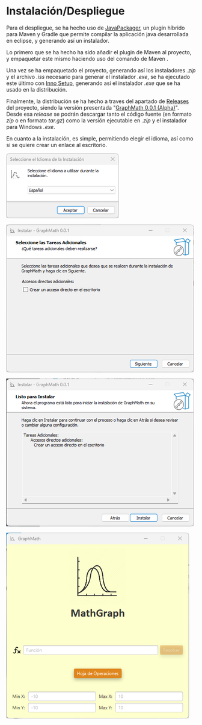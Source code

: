 # Instalación/Despliegue

Para el despliegue, se ha hecho uso de [JavaPackager](https://github.com/fvarrui/JavaPackager), un plugin híbrido para Maven y Gradle que permite compilar la aplicación java desarrollada en eclipse, y generando así un instalador.

Lo primero que se ha hecho ha sido añadir el plugin de Maven al proyecto, y empaquetar este mismo haciendo uso del comando de Maven <mvn package>.

Una vez se ha empaquetado el proyecto, generando así los instaladores *.zip* y el archivo *.iss* necesario para generar el instalador *.exe*, se ha ejecutado este último con [Inno Setup](https://jrsoftware.org/isinfo.php), generando así el instalador *.exe* que se ha usado en la distribución.

Finalmente, la distribución se ha hecho a traves del apartado de [Releases](https://github.com/eguerod/integracion-dam/releases) del proyecto, siendo la versión presentada "[GraphMath 0.0.1 (Alpha)](https://github.com/eguerod/integracion-dam/releases/tag/v.0.0.1_alpha)". Desde esa *release* se podrán descargar tanto el código fuente (en formato *zip* o en formato *tar.gz*) como la versión ejecutable en *.zip* y el instalador para Windows *.exe*.

En cuanto a la instalación, es simple, permitiendo elegir el idioma, así como si se quiere crear un enlace al escritorio.

![Idioma.jpg](imgs\install\Idioma.jpg)

![Acceso.jpg](imgs\install\Acceso.jpg)

![Listo.jpg](imgs\install\Listo.jpg)

![Ventana.jpg](imgs\install\Ventana.jpg)
